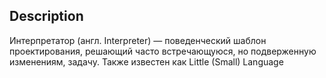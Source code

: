 ## Description

Интерпретатор (англ. Interpreter) — поведенческий шаблон проектирования, решающий часто встречающуюся,
но подверженную изменениям, задачу. Также известен как Little (Small) Language
